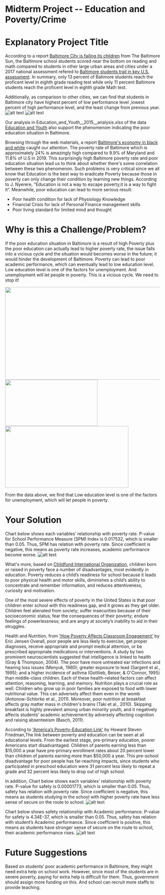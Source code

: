 # Midterm Project -- Education and Poverty/Crime 
# Explanatory Project Title
According to a report [Baltimore City is failing its children](https://www.baltimoresun.com/opinion/readers-respond/bs-ed-rr-student-test-scores-letter-20180410-story.html) from The Baltimore Sun, the Baltimore school students scored near the bottom on reading and math compared to students in other large urban areas and cities under a 2017 national assessment refered to [Baltimore students trail in key U.S. assessment](https://www.baltimoresun.com/education/bs-md-nations-report-card-20180409-story.html). In summary, only 13 percent of Batimore students reach the proficent level in eighth grade reading test while only 11 percent Baltimore students reach the proficent level in eighth grade Math test. 

Additionally, as comparison to other cities, we can find that students in Baltimore city have highest percent of low performance level ,lowest percent of high performance level, and the least change from previous year.
![alt text](https://github.com/achen120/midterm/blob/master/Baltimore_student_bad_performance1.jpg)
![alt text](https://github.com/achen120/midterm/blob/master/Baltimore_student_bad_performance2.jpg)

Our analysis in Education_and_Youth__2015__analysis.xlsx of the data [Education and Youth](https://data.baltimorecity.gov/Neighborhoods/Education-and-Youth-2015-/t7tk-reum) also support the phenomenom indicating the poor education situation in Baltimore.

Browsing through the web materials, a report [Baltimore's economy in black and white](https://money.cnn.com/2015/04/29/news/economy/baltimore-economy/) caught our attention. The poverty rate of Baltimore which is approximately 24% is amazingly high compared to 9.9% of Maryland and 11.8% of U.S in 2019. This surprisingly high Baltimore poverty rate and poor education situation lead us to think about whether there's some correlation between these two phenomenon. Such problems is very critical since we all know that Education is the best way to eradicate Poverty because those in poverty can only change their condition by learning new things. According to J. Nyerere, “Education is not a way to escape poverty,it is a way to fight it”. Meanwhile, poor education can lead to more serious result:
 - Poor health condition for lack of Physiology Knowledge
 - Financial Crisis for lack of Personal Finance management skills
 - Poor living standard for limited mind and thought
 


# Why is this a Challenge/Problem?
If the poor education situation in Baltimore is a result of high Poverty plus the poor education can actually lead to higher poverty rate, the issue falls into a vicious cycle and the situation would becomes worse in the future; it would hinder the development of Baltimore. Poverty can lead to poor academic performance, which can eventually lead to low education level. Low education level is one of the factors for unemployment. And unemployment will let people in poverty. This is a vicious cycle. We need to stop it!

<img src="https://github.com/achen120/midterm/blob/master/16.pic.jpg" width="600" height="300">

<img src="https://github.com/achen120/midterm/blob/master/8.pic.jpg" width="300" height="150">

<img src="https://github.com/achen120/midterm/blob/master/9.pic.jpg" width="400" height="200">


From the data above, we find that Low education level is one of the factors for unemployment, which will let people in poverty.


# Your Solution
Chart below shows each variables’ relationship with poverty rate. P-value for School Performance Measure (SPM) Index is 0.017532, which is smaller than 0.05. Thus, SPM has relation with poverty rate. Since coefficient is negative, this means as poverty rate increases, academic performance become worse. 
![alt text](https://github.com/achen120/midterm/blob/master/15.pic_hd.jpg)

What's more, based on [Childfund International Organization](https://www.childfund.org/Content/NewsDetail/2147489206/), children born or raised in poverty face a number of disadvantages, most evidently in education. Poverty reduces a child’s readiness for school because it leads to poor physical health and motor skills, diminishes a child’s ability to concentrate and remember information, and reduces attentiveness, curiosity and motivation.   

One of the most severe effects of poverty in the United States is that poor children enter school with this readiness gap, and it grows as they get older. Children feel alienated from society; suffer insecurities because of their socioeconomic status; fear the consequences of their poverty; endure feelings of powerlessness; and are angry at society’s inability to aid in their struggles.

Health and Nutrition, from ['How Poverty Affects Classroom Engagement'](http://www.ascd.org/publications/educational-leadership/may13/vol70/num08/How-Poverty-Affects-Classroom-Engagement.aspx) by Eric Jensen
Overall, poor people are less likely to exercise, get proper diagnoses, receive appropriate and prompt medical attention, or be prescribed appropriate medications or interventions. A study by two prominent neuroscientists suggested that intelligence is linked to health (Gray & Thompson, 2004). The poor have more untreated ear infections and hearing loss issues (Menyuk, 1980); greater exposure to lead (Sargent et al., 1995); and a higher incidence of asthma (Gottlieb, Beiser, & O'Connor, 1995) than middle-class children. Each of these health-related factors can affect attention, reasoning, learning, and memory.
Nutrition plays a crucial role as well. Children who grow up in poor families are exposed to food with lower nutritional value. This can adversely affect them even in the womb (Antonow-Schlorke et al., 2011). Moreover, poor nutrition at breakfast affects gray matter mass in children's brains (Taki et al., 2010). Skipping breakfast is highly prevalent among urban minority youth, and it negatively affects students' academic achievement by adversely affecting cognition and raising absenteeism (Basch, 2011).

According to ['America’s Poverty-Education Link'](https://www.huffpost.com/entry/americas-poverty-education_b_1826000) by Howard Steven Friedman,The link between poverty and education can be seen at all educational levels.  From the earliest stage, pre-primary education, poorer Americans start disadvantaged. Children of parents earning less than $15,000 a year have pre-primary enrollment rates about 20 percent lower than children of parents earning more than $50,000 a year.  This pre-school disadvantage for poor people has far-reaching impacts, since students who participated in preschool education were 31 percent less likely to repeat a grade and 32 percent less likely to drop out of high school.

In addition, Chart below shows each variables’ relationship with poverty rate. P-value for safety is 0.00001773, which is smaller than 0.05. Thus, safety has relation with poverty rate. Since coefficient is negative, this means as students studying in the school with higher poverty rate  have less sense of secure on the route to school.
![alt text](https://github.com/achen120/midterm/blob/master/16.pic_hd.jpg)

Chart below shows safety relationship with Academic performance. P-value for safety is 4.34E-37, which is smaller than 0.05. Thus, safety has relation with student’s Academic performance. Since coefficient is positive, this means as students have stronger sense of secure on the route to school, their academic performance rises.
![alt text](https://github.com/achen120/midterm/blob/master/Performance%20vs%20Safety.JPG)


# Future Suggestions
Based on students’ poor academic performance in Baltimore, they might need extra help on school work. However, since most of the students are in severe poverty, paying for extra help is difficult for them. Thus, government should assign more funding on this. And school can recruit more staffs to provide teaching.


